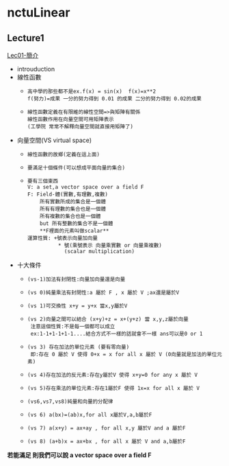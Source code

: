 # nctuLinear 
## Lecture1
[Lec01-簡介](https://www.youtube.com/watch?v=AfY1ak89fwU&list=PLX-rcsgr94FwFmgWimK21VJ9BFefZMIEZ)
* introuduction
* 線性函數
    *     高中學的那些都不是ex.f(x) = sin(x)  f(x)=x**2
          f(努力)=成果 一分的努力得到 0.01 的成果 二分的努力得到 0.02的成果
    *     線性函數定義在有限維的線性空間=>與矩陣有關係
          線性函數作用在向量空間可用矩陣表示
          (工學院 常常不解釋向量空間就直接用矩陣了)
* 向量空間(VS virtual space)
    *     線性函數的故鄉(定義在這上面)
    *     要滿足十個條件(可以想成平面向量的集合)
    *     要有三個東西
          V: a set,a vector space over a field F
          F: Field-體(實數,有理數,複數)
              所有實數所成的集合是一個體
              所有有理數的集合也是一個體
              所有複數的集合也是一個體
              but 所有整數的集合不是一個體
              **F裡面的元素叫做scalar**
          運算性質: +號表示向量加向量
                    * 號(乘號表示 向量乘實數 or 向量乘複數)
                      (scalar multiplication)
                      
* 十大條件
    *     (vs-1)加法有封閉性:向量加向量還是向量
    *     (vs 0)純量乘法有封閉性:a 屬於 F , x 屬於 V ;ax還是屬於V
    *     (vs 1)可交換性 x+y = y+x 當x,y屬於V
    *     (vs 2)向量之間可以結合 (x+y)+z = x+(y+z) 當 x,y,z屬於向量
           注意這個性質:不是每一個都可以成立
           ex:1-1+1-1+1-1....結合方式不一樣的話就會不一樣 ans可以是0 or 1
    *     (vs 3) 存在加法的單位元素 (要有零向量)
           即:存在 0 屬於 V 使得 0+x = x for all x 屬於 V (0向量就是加法的單位元素)
    *     (vs 4)存在加法的反元素:存在y屬於V 使得 x+y=0 for any x 屬於 V
    *     (vs 5)存在乘法的單位元素:存在1屬於F 使得 1x=x for all x 屬於 V
    *     (vs6,vs7,vs8)純量和向量的分配律
    *     (vs 6) a(bx)=(ab)x,for all x屬於V,a,b屬於F
    *     (vs 7) a(x+y) = ax+ay , for all x,y 屬於V and a 屬於F
    *     (vs 8) (a+b)x = ax+bx , for all x 屬於 V and a,b屬於F
**若能滿足 則我們可以說 a vector space over a field F**
